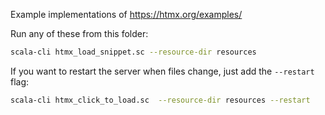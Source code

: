 
Example implementations of https://htmx.org/examples/

Run any of these from this folder:
```sh
scala-cli htmx_load_snippet.sc --resource-dir resources
```

If you want to restart the server when files change, just add the `--restart` flag:
```sh
scala-cli htmx_click_to_load.sc  --resource-dir resources --restart
```





